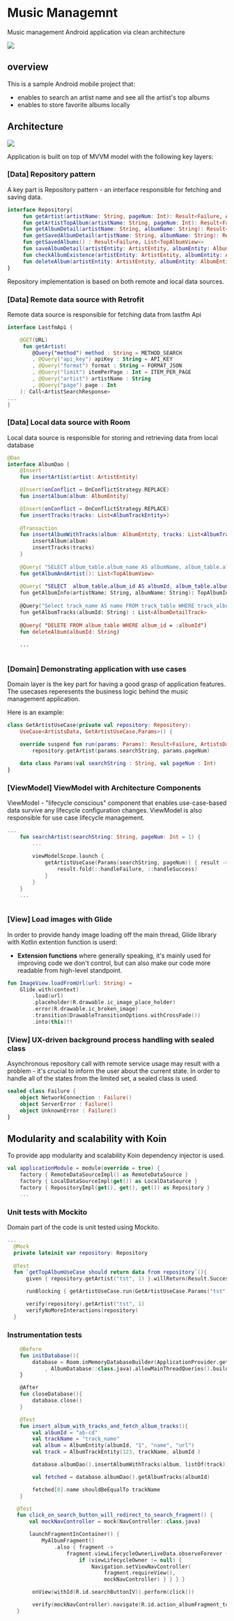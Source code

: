 # Music Managemnt
Music management Android application via clean architecture

![](./app_screen.jpg)

## overview
This is a sample Android mobile project that:

* enables to search an artist name and see all the artist's top albums
* enables to store favorite albums locally 

## Architecture

![](./app_diagram.png)

Application is built on top of MVVM model with the following key layers:

### [Data] Repository pattern

A key part is Repository pattern - an interface responsible for fetching and saving data. 

```kotlin
interface Repository{
     fun getArtist(artistName: String, pageNum: Int): Result<Failure, ArtistsData>
     fun getArtistTopAlbum(artistName: String, pageNum: Int): Result<Failure, TopAlbumsData>
     fun getAlbumDetail(artistName: String, albumName: String): Result<Failure, AlbumDetailView>
     fun getSavedAlbumDetail(artistName: String, albumName: String): Result<Failure, AlbumDetailView>
     fun getSavedAlbums() : Result<Failure, List<TopAlbumView>>
     fun saveAlbumDetail(artistEntity: ArtistEntity, albumEntity: AlbumEntity, trackEntityList: List<AlbumTrackEntity> ): Result<Failure, String>
     fun checkAlbumExistence(artistEntity: ArtistEntity, albumEntity: AlbumEntity): Result<Failure, String>
     fun deleteAlbum(artistEntity: ArtistEntity, albumEntity: AlbumEntity): Result<Failure, Unit>
}
```
Repository implementation is based on both remote and local data sources.

### [Data] Remote data source with Retrofit

Remote data source is responsible for fetching data from lastfm Api 

```kotlin
interface LastfmApi {

    @GET(URL)
     fun getArtist(
        @Query("method") method : String = METHOD_SEARCH
        , @Query("api_key") apiKey : String = API_KEY
        , @Query("format") format : String = FORMAT_JSON
        , @Query("limit") itemPerPage : Int = ITEM_PER_PAGE
        , @Query("artist") artistName : String
        , @Query("page") page : Int
    ): Call<ArtistSearchResponse>
...
}
```
### [Data] Local data source with Room

Local data source is responsible for storing and retrieving data from local database 

```kotlin
@Dao
interface AlbumDao {
    @Insert
    fun insertArtist(artist: ArtistEntity)

    @Insert(onConflict = OnConflictStrategy.REPLACE)
    fun insertAlbum(album: AlbumEntity)

    @Insert(onConflict = OnConflictStrategy.REPLACE)
    fun insertTracks(tracks: List<AlbumTrackEntity>)
    
    @Transaction
    fun insertAlbumWithTracks(album: AlbumEntity, tracks: List<AlbumTrackEntity>) {
        insertAlbum(album)
        insertTracks(tracks)
    }
    
    @Query( "SELECT album_table.album_name AS albumName, album_table.album_img AS albumImage, artist_table.artist_name AS artistName FROM album_table INNER JOIN artist_table ON album_table.album_artist_id == artist_table.artist_id ")
    fun getAlbumAndArtist(): List<TopAlbumView>
    
    @Query( "SELECT  album_table.album_id AS albumId, album_table.album_img AS albumImg FROM album_table INNER JOIN artist_table ON album_table.album_artist_id == artist_table.artist_id WHERE artist_table.artist_name = :artistName AND album_table.album_name = :albumName" )
    fun getAlbumInfo(artistName: String, albumName: String): TopAlbumInfo
    
    @Query("Select track_name AS name FROM track_table WHERE track_album_id = :albumId")
    fun getAlbumTracks(albumId: String) : List<AlbumDetailTrack>
    
    @Query( "DELETE FROM album_table WHERE album_id = :albumId")
    fun deleteAlbum(albumId: String)
    
    ...
    
 ```

### [Domain] Demonstrating application with use cases

Domain layer is the key part for having a good grasp of application features. The usecases reperesents the business logic behind the music management application.

Here is an example:

```kotlin
class GetArtistUseCase(private val repository: Repository):
    UseCase<ArtistsData, GetArtistUseCase.Params>() {

    override suspend fun run(params: Params): Result<Failure, ArtistsData> =
        repository.getArtist(params.searchString, params.pageNum)

    data class Params(val searchString : String, val pageNum : Int)
}
```
### [ViewModel] ViewModel with Architecture Components

ViewModel - "lifecycle conscious" component that enables use-case-based data survive any lifecycle configuration changes. ViewModel is also responsible for use case lifecycle management.

```kotlin
...
    fun searchArtist(searchString: String, pageNum: Int = 1) {
        ...
        
        viewModelScope.launch {
            getArtistUseCase(Params(searchString, pageNum)) { result ->
                result.fold(::handleFailure, ::handleSuccess)
            }
        }
    }
    ...
    
```

### [View] Load images with Glide

In order to provide handy image loading off the main thread, Glide library with Kotlin extention function is userd:
* **Extension functions** where generally speaking, it's mainly used for improving code we don't control, but can also make our code more readable from high-level standpoint.

```kotlin
fun ImageView.loadFromUrl(url: String) =
    Glide.with(context)
        .load(url)
        .placeholder(R.drawable.ic_image_place_holder)
        .error(R.drawable.ic_broken_image)
        .transition(DrawableTransitionOptions.withCrossFade())
        .into(this)!!
 ```
 
 ### [View] UX-driven background process handling with sealed class

Asynchronous repository call with remote service usage may result with a problem - it's crucial to inform the user about the current state. In order to handle all of the states from the limited set, a sealed class is used.

```kotlin
sealed class Failure {
    object NetworkConnection : Failure()
    object ServerError : Failure()
    object UnknownError : Failure()
}
```

## Modularity and scalability with Koin

To provide app modularity and scalability Koin dependency injector is used.

```kotlin
val applicationModule = module(override = true) {
    factory { RemoteDataSourceImpl() as RemoteDataSource }
    factory { LocalDataSourceImpl(get()) as LocalDataSource }
    factory { RepositoryImpl(get(), get(), get()) as Repository }
    ...
```


### Unit tests with Mockito

Domain part of the code is unit tested using Mockito.

```kotlin
...
  @Mock
  private lateinit var repository: Repository
  
  @Test
  fun `getTopAlbumUseCase should return data from repository`(){
      given { repository.getArtist("tst", 1) }.willReturn(Result.Success(artistDataTest))

      runBlocking { getArtistUseCase.run(GetArtistUseCase.Params("tst", 1))}

      verify(repository).getArtist("tst", 1)
      verifyNoMoreInteractions(repository)
  }
```

### Instrumentation tests 


```kotlin
    @Before
    fun initDatabase(){
        database = Room.inMemoryDatabaseBuilder(ApplicationProvider.getApplicationContext()
            , AlbumDatabase::class.java).allowMainThreadQueries().build()
    }

    @After
    fun closeDatabase(){
        database.close()
    }

    @Test
    fun insert_album_with_tracks_and_fetch_album_tracks(){
        val albumId = "ab-cd"
        val trackName = "track_name"
        val album = AlbumEntity(albumId, "1", "name", "url")
        val track = AlbumTrackEntity(123, trackName, albumId )

        database.albumDao().insertAlbumWithTracks(album, listOf(track))

        val fetched = database.albumDao().getAlbumTracks(albumId)

        fetched[0].name shouldBeEqualTo trackName
    }
```

```kotlin
   @Test
   fun click_on_search_button_will_redirect_to_search_fragment() {
       val mockNavController = mock(NavController::class.java)

       launchFragmentInContainer() {
           MyAlbumFragment()
               .also { fragment ->
                   fragment.viewLifecycleOwnerLiveData.observeForever { viewLifecycleOwner ->
                       if (viewLifecycleOwner != null) {
                           Navigation.setViewNavController(
                               fragment.requireView(),
                               mockNavController) } } } }

        onView(withId(R.id.searchButtonIV)).perform(click())

        verify(mockNavController).navigate(R.id.action_albumFragment_to_searchArtistFragment)
   }  
```
    
    


